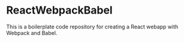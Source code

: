 # ReactWebpackBabel

This is a boilerplate code repository for creating a React webapp with Webpack and Babel.
